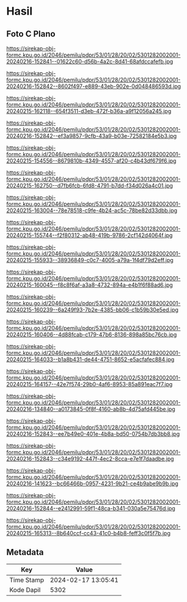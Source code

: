 # Hasil

## Foto C Plano

https://sirekap-obj-formc.kpu.go.id/2046/pemilu/pdpr/53/01/28/20/02/5301282002001-20240216-152841--01622c60-d56b-4a2c-8d41-68afdccafefb.jpg

https://sirekap-obj-formc.kpu.go.id/2046/pemilu/pdpr/53/01/28/20/02/5301282002001-20240216-152842--8602f497-e889-43eb-902e-0d048486593d.jpg

https://sirekap-obj-formc.kpu.go.id/2046/pemilu/pdpr/53/01/28/20/02/5301282002001-20240215-162118--654f3511-d3eb-472f-b36a-a9f12056a245.jpg

https://sirekap-obj-formc.kpu.go.id/2046/pemilu/pdpr/53/01/28/20/02/5301282002001-20240216-152842--ef3a9857-9cfb-43a9-b03e-72582184e5b3.jpg

https://sirekap-obj-formc.kpu.go.id/2046/pemilu/pdpr/53/01/28/20/02/5301282002001-20240215-154556--8679810b-4349-4557-af20-c4b43df679f6.jpg

https://sirekap-obj-formc.kpu.go.id/2046/pemilu/pdpr/53/01/28/20/02/5301282002001-20240215-162750--d7fb6fcb-6fd8-4791-b7dd-f34d026a4c01.jpg

https://sirekap-obj-formc.kpu.go.id/2046/pemilu/pdpr/53/01/28/20/02/5301282002001-20240215-163004--78e78518-c9fe-4b24-ac5c-78be82d33dbb.jpg

https://sirekap-obj-formc.kpu.go.id/2046/pemilu/pdpr/53/01/28/20/02/5301282002001-20240215-155744--f2f80312-ab48-419b-9786-2cf142d4064f.jpg

https://sirekap-obj-formc.kpu.go.id/2046/pemilu/pdpr/53/01/28/20/02/5301282002001-20240215-155933--38936849-c0c7-4005-a79a-1f4df79d2eff.jpg

https://sirekap-obj-formc.kpu.go.id/2046/pemilu/pdpr/53/01/28/20/02/5301282002001-20240215-160045--f8c8f6af-a3a8-4732-894a-e4b1f6f88ad6.jpg

https://sirekap-obj-formc.kpu.go.id/2046/pemilu/pdpr/53/01/28/20/02/5301282002001-20240215-160239--6a249f93-7b2e-4385-bb06-c1b59b30e5ed.jpg

https://sirekap-obj-formc.kpu.go.id/2046/pemilu/pdpr/53/01/28/20/02/5301282002001-20240215-160406--4d88fcab-c179-47b6-8136-898a85bc76cb.jpg

https://sirekap-obj-formc.kpu.go.id/2046/pemilu/pdpr/53/01/28/20/02/5301282002001-20240215-164033--b1a8b431-de44-4751-8652-e5acfafec884.jpg

https://sirekap-obj-formc.kpu.go.id/2046/pemilu/pdpr/53/01/28/20/02/5301282002001-20240215-164157--42e7f574-29b0-4af6-8953-85a891eac7f7.jpg

https://sirekap-obj-formc.kpu.go.id/2046/pemilu/pdpr/53/01/28/20/02/5301282002001-20240216-134840--a0173845-0f8f-4160-ab8b-4d75afd445be.jpg

https://sirekap-obj-formc.kpu.go.id/2046/pemilu/pdpr/53/01/28/20/02/5301282002001-20240216-152843--ee7b49e0-401e-4b8a-bd50-0754b7db3bb8.jpg

https://sirekap-obj-formc.kpu.go.id/2046/pemilu/pdpr/53/01/28/20/02/5301282002001-20240216-152843--c34e9192-447f-4ec2-8cca-e7e1f7daadbe.jpg

https://sirekap-obj-formc.kpu.go.id/2046/pemilu/pdpr/53/01/28/20/02/5301282002001-20240216-141623--bc66466b-0957-4231-9b21-ce4b9abe9b9b.jpg

https://sirekap-obj-formc.kpu.go.id/2046/pemilu/pdpr/53/01/28/20/02/5301282002001-20240216-152844--e2412991-59f1-48ca-b341-030a5e75476d.jpg

https://sirekap-obj-formc.kpu.go.id/2046/pemilu/pdpr/53/01/28/20/02/5301282002001-20240215-165313--8b640ccf-cc43-41c0-b4b8-feff3c0f5f7b.jpg


## Metadata

| Key        | Value               |
| ---------- | ------------------- |
| Time Stamp | 2024-02-17 13:05:41 |
| Kode Dapil | 5302                |



